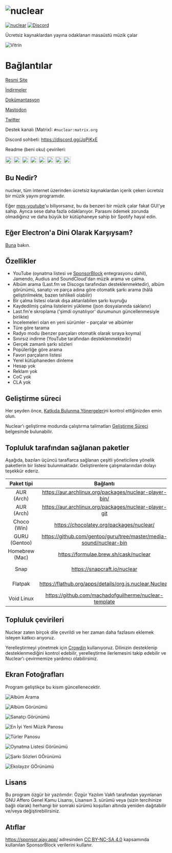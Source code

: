 # ![nuclear](https://i.imgur.com/oT1006i.png)

[![nuclear](https://snapcraft.io//nuclear/badge.svg)](https://snapcraft.io/nuclear) [![Discord](https://img.shields.io/badge/Discord-7289DA?style=for-the-badge&logo=discord&logoColor=white)](https://discord.gg/JqPjKxE)

Ücretsiz kaynaklardan yayına odaklanan masaüstü müzik çalar

![Vitrin](https://i.imgur.com/8qHu66J.png)

# Bağlantılar

[Resmi Site](https://nuclear.js.org)

[İndirmeler](https://github.com/nukeop/nuclear/releases)

[Dokümantasyon](https://nukeop.gitbook.io/nuclear/)

[Mastodon](https://mstdn.io/@nuclear)

[Twitter](https://twitter.com/nuclear_player)

Destek kanalı (Matrix): `#nuclear:matrix.org`

Discord sohbeti: https://discord.gg/JqPjKxE

Readme (beni oku) çevirileri:

<kbd>[<img title="Almanca" alt="Almanca" src="https://cdn.staticaly.com/gh/hjnilsson/country-flags/master/svg/de.svg" width="22">](docs/README-de.md)</kbd>
<kbd>[<img title="Portekizce" alt="Portekizce" src="https://cdn.staticaly.com/gh/hjnilsson/country-flags/master/svg/br.svg" width="22">](docs/README-ptbr.md)</kbd>
<kbd>[<img title="İsveççe" alt="İsveççe" src="https://cdn.staticaly.com/gh/hjnilsson/country-flags/master/svg/se.svg" width="22">](docs/README-se.md)</kbd>
<kbd>[<img title="İngilizce" alt="İngilizce" src="https://cdn.staticaly.com/gh/hjnilsson/country-flags/master/svg/us.svg" width="22">](README.md)</kbd>
<kbd>[<img title="İbranice" alt="İbranice" src="https://cdn.staticaly.com/gh/hjnilsson/country-flags/master/svg/il.svg" width="22">](docs/README-he.md)</kbd>
<kbd>[<img title="İtalyanca" alt="İtalyanca" src="https://cdn.staticaly.com/gh/hjnilsson/country-flags/master/svg/it.svg" width="22">](docs/README-it.md)</kbd>
<kbd>[<img title="Türkçe" alt="Türkçe" src="https://cdn.staticaly.com/gh/hjnilsson/country-flags/master/svg/tr.svg" width="22">](docs/README-tr.md)</kbd>
<kbd>[<img title="İspanyolca" alt="İspanyolca" src="https://cdn.staticaly.com/gh/hjnilsson/country-flags/master/svg/es.svg" width="22">](docs/README-es.md)</kbd>

## Bu Nedir?

nuclear, tüm internet üzerinden ücretsiz kaynaklardan içerik çeken ücretsiz bir müzik yayını programıdır.

Eğer [mps-youtube](https://github.com/mps-youtube/mps-youtube)'u biliyorsanız, bu da benzeri bir müzik çalar fakat GUI'ye sahip.
Ayrıca sese daha fazla odaklanıyor. Parasını ödemek zorunda olmadığınız ve daha büyük bir kütüphaneye sahip bir Spotify hayal edin.

## Eğer Electron'a Dini Olarak Karşıysam?

[Buna](docs/electron.md) bakın.

## Özellikler

- YouTube (oynatma listesi ve [SponsorBlock](https://sponsor.ajay.app/) entegrasyonu dahil), Jamendo, Audius and SoundCloud'dan müzik arama ve çalma.
- Albüm arama (Last.fm ve Discogs tarafından desteklenmektedir), albüm görünümü, sanatçı ve parça adına göre otomatik şarkı arama (hâlâ geliştirilmekte, bazen tehlikeli olabilir)
- Bir çalma listesi olarak dışa aktarılabilen şarkı kuyruğu
- Kaydedilmiş çalma listelerini yükleme (json dosyalarında saklanır)
- Last.fm'e skroplama ('şimdi oynatılıyor' durumunun güncellenmesiyle birlikte)
- İncelemeleri olan en yeni sürümler - parçalar ve albümler
- Türe göre tarama
- Radyo modu (benzer parçaları otomatik olarak sıraya koyma)
- Sınırsız indirme (YouTube tarafından desteklenmektedir)
- Gerçek zamanlı şarkı sözleri
- Popülerliğe göre arama
- Favori parçaların listesi
- Yerel kütüphaneden dinleme
- Hesap yok
- Reklam yok
- CoC yok
- CLA yok

## Geliştirme süreci

Her şeyden önce, [Katkıda Bulunma Yönergeleri](https://nukeop.gitbook.io/nuclear/contributing/contribution-guidelines)ni kontrol ettiğinizden emin olun.

Nuclear'ı geliştirme modunda çalıştırma talimatları [Geliştirme Süreci](https://nukeop.gitbook.io/nuclear/developer-resources/development-process) belgesinde bulunabilir.

## Topluluk tarafından sağlanan paketler

Aşağıda, bazıları üçüncü taraflarca sağlanan çeşitli yöneticilere yönelik paketlerin bir listesi bulunmaktadır. Geliştirenlere çalışmalarından dolayı teşekkür ederiz.

|   Paket tipi   |                              Bağlantı                              |                        Geliştirici                        |                Yükleme Yöntemi                 |
| :------------: | :----------------------------------------------------------------: | :-------------------------------------------------------: | :--------------------------------------------: |
|   AUR (Arch)   |       https://aur.archlinux.org/packages/nuclear-player-bin/       |            [nukeop](https://github.com/nukeop)            |           yay -s nuclear-player-bin            |
|   AUR (Arch)   |       https://aur.archlinux.org/packages/nuclear-player-git        |            [nukeop](https://github.com/nukeop)            |           yay -s nuclear-player-git            |
|  Choco (Win)   |              https://chocolatey.org/packages/nuclear/              |       [JourneyOver](https://github.com/JourneyOver)       |             choco install nuclear              |
| GURU (Gentoo)  | https://github.com/gentoo/guru/tree/master/media-sound/nuclear-bin |                         Orphaned                          |               emerge nuclear-bin               |
| Homebrew (Mac) |               https://formulae.brew.sh/cask/nuclear                |                         Homebrew                          |          brew install --cask nuclear           |
|      Snap      |                    https://snapcraft.io/nuclear                    |            [nukeop](https://github.com/nukeop)            |           sudo snap install nuclear            |
|    Flatpak     |      https://flathub.org/apps/details/org.js.nuclear.Nuclear       |            [nukeop](https://github.com/nukeop)            | flatpak install flathub org.js.nuclear.Nuclear |
|   Void Linux   |       https://github.com/machadofguilherme/nuclear-template        | [machadofguilherme](https://github.com/machadofguilherme) |                   See readme                   |

## Topluluk çevirileri

Nuclear zaten birçok dile çevrildi ve her zaman daha fazlasını eklemek isteyen katkıcı arıyoruz.

Yerelleştirmeyi yönetmek için [Crowdin](https://crowdin.com/project/nuclear) kullanıyoruz. Dilinizin desteklenip desteklenmediğini kontrol edebilir, yerelleştirme ilerlemesini takip edebilir ve Nuclear'ı çevirmemize yardımcı olabilirsiniz.

## Ekran Fotoğrafları

Program geliştikçe bu kısım güncellenecektir.

![Albüm Arama](https://i.imgur.com/idFVnAF.png)

![Albüm Görünümü](https://i.imgur.com/Kvzo3q7.png)

![Sanatçı Görünümü](https://i.imgur.com/imBLYl3.png)

![En İyi Yeni Müzik Panosu](https://i.imgur.com/bMDrR4M.png)

![Türler Panosu](https://i.imgur.com/g0aCmKx.png)

![Oynatma Listesi Görünümü](https://i.imgur.com/2VMXHDC.png)

![Şarkı Sözleri GÖrünümü](https://i.imgur.com/7e3DJKJ.png)

![Ekolayzır GÖrünümü](https://i.imgur.com/WreRL0w.png)

## Lisans

Bu program özgür bir yazılımdır: Özgür Yazılım Vakfı tarafından yayınlanan GNU Affero Genel Kamu Lisansı, Lisansın 3. sürümü veya (sizin tercihinize bağlı olarak) herhangi bir sonraki sürümü koşulları altında yeniden dağıtabilir ve/veya değiştirebilirsiniz.

## Atıflar

https://sponsor.ajay.app/ adresinden [CC BY-NC-SA 4.0](https://creativecommons.org/licenses/by-nc-sa/4.0/) kapsamında kullanılan SponsorBlock verilerini kullanır.
